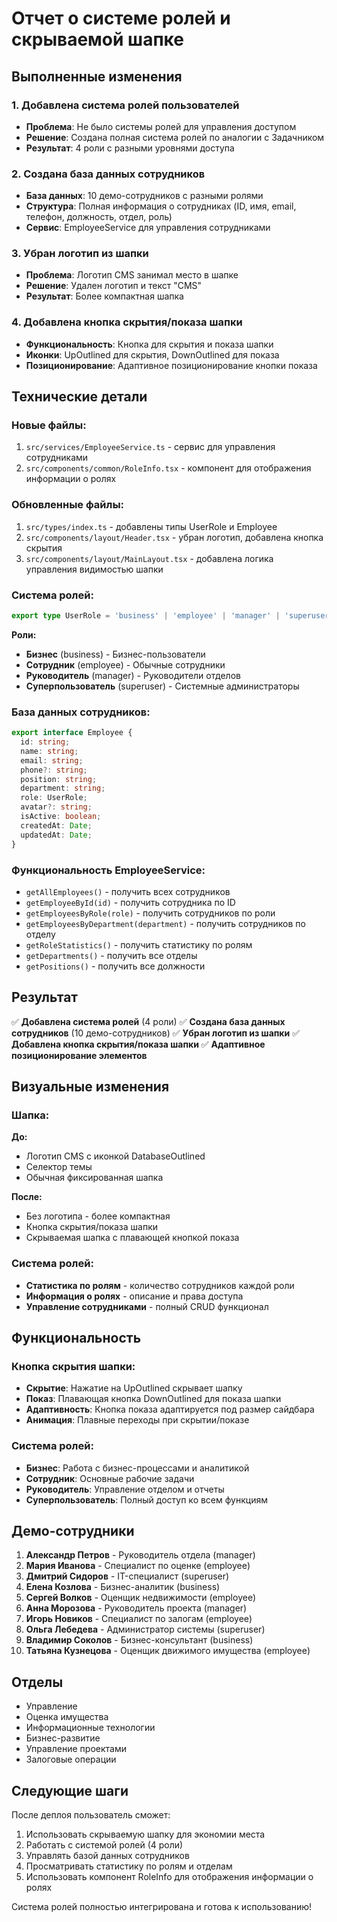 # Отчет о системе ролей и скрываемой шапке

## Выполненные изменения

### 1. Добавлена система ролей пользователей
- **Проблема**: Не было системы ролей для управления доступом
- **Решение**: Создана полная система ролей по аналогии с Задачником
- **Результат**: 4 роли с разными уровнями доступа

### 2. Создана база данных сотрудников
- **База данных**: 10 демо-сотрудников с разными ролями
- **Структура**: Полная информация о сотрудниках (ID, имя, email, телефон, должность, отдел, роль)
- **Сервис**: EmployeeService для управления сотрудниками

### 3. Убран логотип из шапки
- **Проблема**: Логотип CMS занимал место в шапке
- **Решение**: Удален логотип и текст "CMS"
- **Результат**: Более компактная шапка

### 4. Добавлена кнопка скрытия/показа шапки
- **Функциональность**: Кнопка для скрытия и показа шапки
- **Иконки**: UpOutlined для скрытия, DownOutlined для показа
- **Позиционирование**: Адаптивное позиционирование кнопки показа

## Технические детали

### Новые файлы:
1. `src/services/EmployeeService.ts` - сервис для управления сотрудниками
2. `src/components/common/RoleInfo.tsx` - компонент для отображения информации о ролях

### Обновленные файлы:
1. `src/types/index.ts` - добавлены типы UserRole и Employee
2. `src/components/layout/Header.tsx` - убран логотип, добавлена кнопка скрытия
3. `src/components/layout/MainLayout.tsx` - добавлена логика управления видимостью шапки

### Система ролей:
```typescript
export type UserRole = 'business' | 'employee' | 'manager' | 'superuser';
```

**Роли:**
- **Бизнес** (business) - Бизнес-пользователи
- **Сотрудник** (employee) - Обычные сотрудники
- **Руководитель** (manager) - Руководители отделов
- **Суперпользователь** (superuser) - Системные администраторы

### База данных сотрудников:
```typescript
export interface Employee {
  id: string;
  name: string;
  email: string;
  phone?: string;
  position: string;
  department: string;
  role: UserRole;
  avatar?: string;
  isActive: boolean;
  createdAt: Date;
  updatedAt: Date;
}
```

### Функциональность EmployeeService:
- `getAllEmployees()` - получить всех сотрудников
- `getEmployeeById(id)` - получить сотрудника по ID
- `getEmployeesByRole(role)` - получить сотрудников по роли
- `getEmployeesByDepartment(department)` - получить сотрудников по отделу
- `getRoleStatistics()` - получить статистику по ролям
- `getDepartments()` - получить все отделы
- `getPositions()` - получить все должности

## Результат

✅ **Добавлена система ролей** (4 роли)
✅ **Создана база данных сотрудников** (10 демо-сотрудников)
✅ **Убран логотип из шапки**
✅ **Добавлена кнопка скрытия/показа шапки**
✅ **Адаптивное позиционирование элементов**

## Визуальные изменения

### Шапка:
**До:**
- Логотип CMS с иконкой DatabaseOutlined
- Селектор темы
- Обычная фиксированная шапка

**После:**
- Без логотипа - более компактная
- Кнопка скрытия/показа шапки
- Скрываемая шапка с плавающей кнопкой показа

### Система ролей:
- **Статистика по ролям** - количество сотрудников каждой роли
- **Информация о ролях** - описание и права доступа
- **Управление сотрудниками** - полный CRUD функционал

## Функциональность

### Кнопка скрытия шапки:
- **Скрытие**: Нажатие на UpOutlined скрывает шапку
- **Показ**: Плавающая кнопка DownOutlined для показа шапки
- **Адаптивность**: Кнопка показа адаптируется под размер сайдбара
- **Анимация**: Плавные переходы при скрытии/показе

### Система ролей:
- **Бизнес**: Работа с бизнес-процессами и аналитикой
- **Сотрудник**: Основные рабочие задачи
- **Руководитель**: Управление отделом и отчеты
- **Суперпользователь**: Полный доступ ко всем функциям

## Демо-сотрудники

1. **Александр Петров** - Руководитель отдела (manager)
2. **Мария Иванова** - Специалист по оценке (employee)
3. **Дмитрий Сидоров** - IT-специалист (superuser)
4. **Елена Козлова** - Бизнес-аналитик (business)
5. **Сергей Волков** - Оценщик недвижимости (employee)
6. **Анна Морозова** - Руководитель проекта (manager)
7. **Игорь Новиков** - Специалист по залогам (employee)
8. **Ольга Лебедева** - Администратор системы (superuser)
9. **Владимир Соколов** - Бизнес-консультант (business)
10. **Татьяна Кузнецова** - Оценщик движимого имущества (employee)

## Отделы

- Управление
- Оценка имущества
- Информационные технологии
- Бизнес-развитие
- Управление проектами
- Залоговые операции

## Следующие шаги

После деплоя пользователь сможет:
1. Использовать скрываемую шапку для экономии места
2. Работать с системой ролей (4 роли)
3. Управлять базой данных сотрудников
4. Просматривать статистику по ролям и отделам
5. Использовать компонент RoleInfo для отображения информации о ролях

Система ролей полностью интегрирована и готова к использованию!
